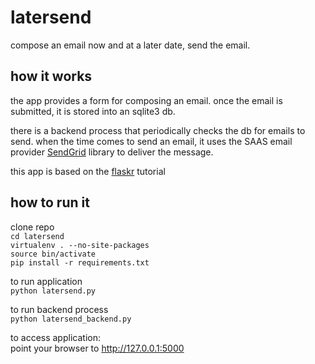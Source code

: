 latersend
========
compose an email now and at a later date, send the email.

how it works
------------
the app provides a form for composing an email.  once the
email is submitted, it is stored into an sqlite3 db.

there is a backend process that periodically checks the db 
for emails to send.
when the time comes to send an email, it uses the SAAS email
provider [SendGrid](https://github.com/sendgrid/sendgrid-python)
library to deliver the message.

this app is based on the [flaskr](https://github.com/mitsuhiko/flask/tree/master/examples/flaskr/)
 tutorial 

how to run it
-------------
clone repo  
`cd latersend`  
`virtualenv . --no-site-packages`  
`source bin/activate`  
`pip install -r requirements.txt`  

to run application  
`python latersend.py`  

to run backend process  
`python latersend_backend.py`  

to access application:  
point your browser to http://127.0.0.1:5000  

